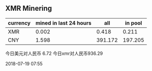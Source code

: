 ## XMR Minering

|currency|mined in last 24 hours|all|in pool|
|---|---|---|---|
|XMR|0.002|0.418|0.211|
|CNY|1.598|391.172|197.205|

今日美元对人民币 6.72	今日xmr对人民币936.29


2018-07-19 07:55